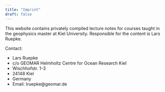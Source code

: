 ```yaml
---
title: "Imprint"
draft: false
---
```


This website contains privately compiled lecture notes for courses taught in the geophysics master at Kiel University. Responsible for the content is Lars Ruepke.

Contact:
<ul>
  <li>Lars Ruepke</li>
  <li>c/o GEOMAR Helmholtz Centre for Ocean Research Kiel</li>
  <li>Wischhofstr. 1-3</li>
  <li>24148 Kiel</li>
  <li>Germany</li>
  <li>Email: lruepke@geomar.de</li>
</ul>

